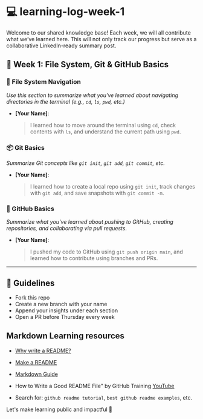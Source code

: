 # 💻 learning-log-week-1

Welcome to our shared knowledge base! Each week, we will all contribute what we’ve learned here. This will not only track our progress but serve as a collaborative LinkedIn-ready summary post.

## 📅 Week 1: File System, Git & GitHub Basics

### 📁 File System Navigation
_Use this section to summarize what you've learned about navigating directories in the terminal (e.g., `cd`, `ls`, `pwd`, etc.)_

- **[Your Name]**:  
  > I learned how to move around the terminal using `cd`, check contents with `ls`, and understand the current path using `pwd`.

### 📦 Git Basics
_Summarize Git concepts like `git init`, `git add`, `git commit`, etc._

- **[Your Name]**:  
  > I learned how to create a local repo using `git init`, track changes with `git add`, and save snapshots with `git commit -m`.

### 🐙 GitHub Basics
_Summarize what you've learned about pushing to GitHub, creating repositories, and collaborating via pull requests._

- **[Your Name]**:  
  > I pushed my code to GitHub using `git push origin main`, and learned how to contribute using branches and PRs.

---

## 📝 Guidelines
- Fork this repo
- Create a new branch with your name
- Append your insights under each section
- Open a PR before Thursday every week

##  Markdown Learning resources

- [Why write a README?](https://www.youtube.com/watch?v=E6NO0rgFub4&t=39s)

- [Make a README](https://www.makeareadme.com/)

- [Markdown Guide](https://www.markdownguide.org/basic-syntax/)

- How to Write a Good README File" by GitHub Training
[YouTube](https://youtu.be/HUBNt18RFbo)

- Search for: `github readme tutorial`, `best github readme examples`, etc.


Let's make learning public and impactful 🌱
